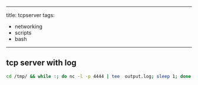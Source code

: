 ______________________________________________________________________

title: tcpserver
tags:

- networking
- scripts
- bash

______________________________________________________________________

## tcp server with log

```sh
cd /tmp/ && while :; do nc -l -p 4444 | tee  output.log; sleep 1; done
```
